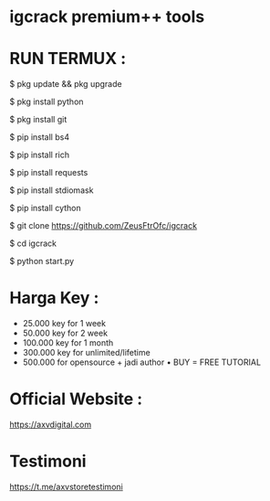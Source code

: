 # igcrack premium++ tools


# RUN TERMUX :

$ pkg update && pkg upgrade

$ pkg install python

$ pkg install git

$ pip install bs4

$ pip install rich

$ pip install requests

$ pip install stdiomask

$ pip install cython

$ git clone https://github.com/ZeusFtrOfc/igcrack

$ cd igcrack

$ python start.py


# Harga Key :
- 25.000 key for 1 week
- 50.000 key for 2 week
- 100.000 key for 1 month
- 300.000 key for unlimited/lifetime
- 500.000 for opensource + jadi author
• BUY = FREE TUTORIAL

# Official Website :
https://axvdigital.com

# Testimoni
https://t.me/axvstoretestimoni
